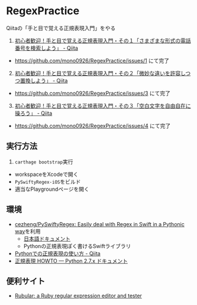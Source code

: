 # RegexPractice
Qiitaの「手と目で覚える正規表現入門」をやる

1. [初心者歓迎！手と目で覚える正規表現入門・その１「さまざまな形式の電話番号を検索しよう」 - Qiita](http://qiita.com/jnchito/items/893c887fbf19e17d3ff9)
  - https://github.com/mono0926/RegexPractice/issues/1 にて完了
2. [初心者歓迎！手と目で覚える正規表現入門・その２「微妙な違いを許容しつつ置換しよう」 - Qiita](http://qiita.com/jnchito/items/64c3fdc53766ac6f2008)
  - https://github.com/mono0926/RegexPractice/issues/3 にて完了
3. [初心者歓迎！手と目で覚える正規表現入門・その３「空白文字を自由自在に操ろう」 - Qiita](http://qiita.com/jnchito/items/6f0c885c1c4929092578)
  - https://github.com/mono0926/RegexPractice/issues/4 にて完了

## 実行方法

1. `carthage bootstrap`実行
- workspaceをXcodeで開く
- `PySwiftyRegex-iOS`をビルド
- 適当なPlaygroundページを開く

## 環境

- [cezheng/PySwiftyRegex: Easily deal with Regex in Swift in a Pythonic way](https://github.com/cezheng/PySwiftyRegex)を利用
  - [日本語ドキュメント](https://github.com/cezheng/PySwiftyRegex/blob/master/README-ja.md)
  - Pythonの正規表現ぽく書けるSwiftライブラリ
- [Pythonでの正規表現の使い方 - Qiita](http://qiita.com/wanwanland/items/ce272419dde2f95cdabc)
- [正規表現 HOWTO — Python 2.7.x ドキュメント](http://docs.python.jp/2/howto/regex.html)

## 便利サイト

- [Rubular: a Ruby regular expression editor and tester](http://rubular.com/)
